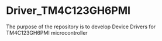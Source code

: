 # Driver_TM4C123GH6PMI
The purpose of the repository is to develop Device Drivers for TM4C123GH6PMI microcontroller
